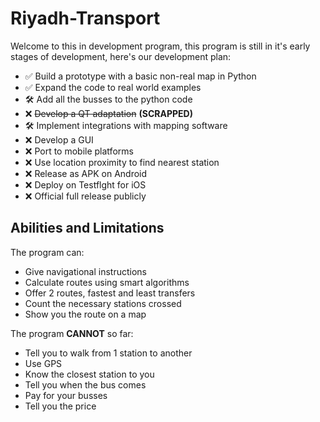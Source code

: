 
# Riyadh-Transport
Welcome to this in development program, this program is still in it's early stages of development, here's our development plan:

 - ✅ Build a prototype with a basic non-real map in Python
 - ✅ Expand the code to real world examples
 - 🛠️ Add all the busses to the python code
 - ❌ ~~Develop a QT adaptation~~ **(SCRAPPED)**
 - 🛠️ Implement integrations with mapping software
 - ❌ Develop a GUI
 - ❌ Port to mobile platforms
 - ❌ Use location proximity to find nearest station
 - ❌ Release as APK on Android
 - ❌ Deploy on Testflght for iOS
 - ❌ Official full release publicly

## Abilities and Limitations
The program can:
 - Give navigational instructions
 - Calculate routes using smart algorithms
 - Offer 2 routes, fastest and least transfers
 - Count the necessary stations crossed
 - Show you the route on a map


The program **CANNOT** so far:
 - Tell you to walk from 1 station to another
 - Use GPS
 - Know the closest station to you
 - Tell you when the bus comes
 - Pay for your busses
 - Tell you the price
